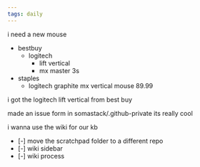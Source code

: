 ```yaml
---
tags: daily
---
```

i need a new mouse
- bestbuy
	- logitech 
		- lift vertical 
		- mx master 3s
- staples 
	- logitech graphite mx vertical mouse 89.99

i got the logitech lift vertical from best buy

made an issue form in somastack/.github-private 
	its really cool

i wanna use the wiki for our kb 
- [-] move the scratchpad folder to a different repo 
- [-] wiki sidebar 
- [-] wiki process 

